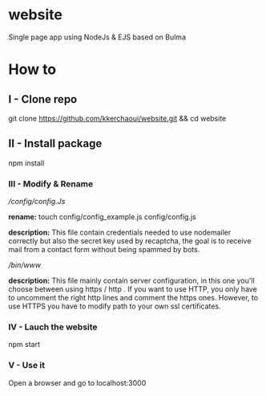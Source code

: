 # website
Single page app using NodeJs & EJS based on Bulma

# How to

## I - Clone repo

git clone https://github.com/kkerchaoui/website.git && cd website

## II - Install package

npm install 

### III - Modify & Rename

*/config/config.Js*

**rename:** touch config/config_example.js config/config.js 

**description:** This file contain credentials needed to use nodemailer correctly but also the secret key used by recaptcha, the goal is to receive mail from a contact form  without being spammed by bots.

*/bin/www*

**description:** This file mainly contain server configuration, in this one you'll choose between using https / http . If you want to use HTTP, you only have to uncomment the right http lines and comment the https ones. However, to use HTTPS you have to modify path to your own ssl certificates.

### IV - Lauch the website

npm start

### V - Use it

Open a browser and go to localhost:3000
